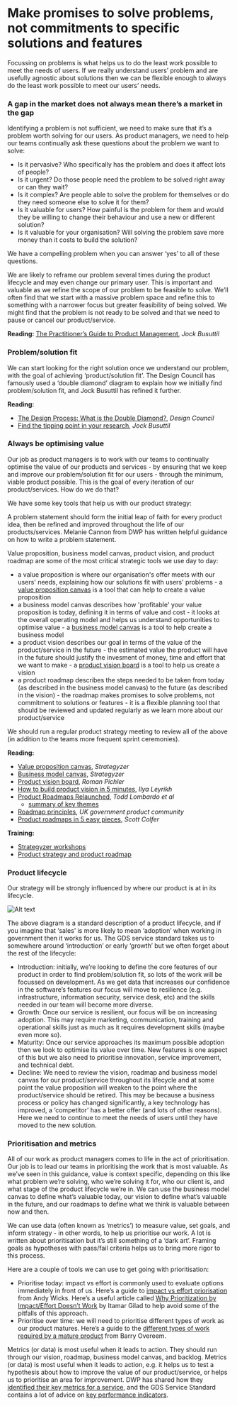 # Make promises to solve problems, not commitments to specific solutions and features

Focussing on problems is what helps us to do the least work possible to meet the needs of users. If we really understand users’ problem and are usefully agnostic about solutions then we can be flexible enough to always do the least work possible to meet our users’ needs.

### A gap in the market does not always mean there’s a market in the gap

Identifying a problem is not sufficient, we need to make sure that it’s a problem worth solving for our users. As product managers, we need to help our teams continually ask these questions about the problem we want to solve:

- Is it pervasive? Who specifically has the problem and does it affect lots of people?
- Is it urgent? Do those people need the problem to be solved right away or can they wait?
- Is it complex? Are people able to solve the problem for themselves or do they need someone else to solve it for them?
- Is it valuable for users? How painful is the problem for them and would they be willing to change their behaviour and use a new or different solution?
- Is it valuable for your organisation? Will solving the problem save more money than it costs to build the solution?

We have a compelling problem when you can answer ‘yes’ to all of these questions.

We are likely to reframe our problem several times during the product lifecycle and may even change our primary user. This is important and valuable as we refine the scope of our problem to be feasible to solve. We’ll often find that we start with a massive problem space and refine this to something with a narrower focus but greater feasibility of being solved. We might find that the problem is not ready to be solved and that we need to pause or cancel our product/service.

**Reading:** [The Practitioner’s Guide to Product Management](https://www.amazon.co.uk/Practitioners-Guide-Product-Management-Things-ebook/dp/B00LTUC882/ref=tmm_kin_swatch_0?_encoding=UTF8&qid=&sr=), *Jock Busuttil*

### Problem/solution fit

We can start looking for the right solution once we understand our problem, with the goal of achieving ‘product/solution fit’. The Design Council has famously used a ‘double diamond’ diagram to explain how we initially find problem/solution fit, and Jock Busuttil has refined it further.

**Reading:**

- [The Design Process: What is the Double Diamond?](https://www.designcouncil.org.uk/news-opinion/design-process-what-double-diamond), *Design Council*
- [Find the tipping point in your research](https://imanageproducts.uk/2017/06/20/59-find-the-tipping-point-in-your-research/), *Jock Busuttil*

### Always be optimising value

Our job as product managers is to work with our teams to continually optimise the value of our products and services - by ensuring that we keep and improve our problem/solution fit for our users - through the minimum, viable product possible. This is the goal of every iteration of our product/services. How do we do that?

We have some key tools that help us with our product strategy:

A problem statement should form the initial leap of faith for every product idea, then be refined and improved throughout the life of our products/services. Melanie Cannon from DWP has written helpful guidance on how to write a problem statement.

Value proposition, business model canvas, product vision, and product roadmap are some of the most critical strategic tools we use day to day:

- a value proposition is where our organisation's offer meets with our users' needs, explaining how our solutions fit with users' problems - a [value proposition canvas](https://strategyzer.com/canvas/value-proposition-canvas) is a tool that can help to create a value proposition
- a business model canvas describes how 'profitable' your value proposition is today, defining it in terms of value and cost - it looks at the overall operating model and helps us understand opportunities to optimise value - a [business model canvas](https://strategyzer.com/canvas/business-model-canvas) is a tool to help create a business model
- a product vision describes our goal in terms of the value of the product/service in the future - the estimated value the product will have in the future should justify the invesment of money, time and effort that we want to make - a [product vision board](https://www.romanpichler.com/tools/vision-board/) is a tool to help us create a vision
- a product roadmap describes the steps needed to be taken from today (as described in the business model canvas) to the future (as described in the vision) - the roadmap makes promises to solve problems, not commitment to solutions or features - it is a flexible planning tool that should be reviewed and updated regularly as we learn more about our product/service

We should run a regular product strategy meeting to review all of the above (in addition to the teams more frequent sprint ceremonies).

**Reading:**

- [Value proposition canvas](https://strategyzer.com/canvas/value-proposition-canvas), *Strategyzer*
- [Business model canvas](https://strategyzer.com/canvas/business-model-canvas), *Strategyzer*
- [Product vision board](https://www.romanpichler.com/tools/vision-board/), *Roman Pichler*
- [How to build product vision in 5 minutes](https://medium.com/@ilnem/how-to-build-product-vision-in-5-minutes-5fee01547f5c), *Ilya Leyrikh*
- [Product Roadmaps Relaunched](https://www.amazon.co.uk/Product-Roadmaps-Relaunched-Todd-Lombardo/dp/149197172X), *Todd Lombardo et al*
    - [summary of key themes](https://speakerdeck.com/iamctodd/whats-your-roadmap)
- [Roadmap principles](https://www.gov.uk/service-manual/agile-delivery/developing-a-roadmap), *UK government product community*
- [Product roadmaps in 5 easy pieces](https://www.mindtheproduct.com/2018/09/product-roadmaps-in-five-easy-pieces/), *Scott Colfer*

**Training:** 

- [Strategyzer workshops](https://strategyzer.com/training/workshops)
- [Product strategy and product roadmap](http://www.romanpichler.com/training-courses/agile-product-strategy-roadmaps-training-course/)

### Product lifecycle

Our strategy will be strongly influenced by where our product is at in its lifecycle.

![Alt text](https://geileon.com/wp-content/uploads/2015/06/cycle_graph.jpg)

The above diagram is a standard description of a product lifecycle, and if you imagine that ‘sales’ is more likely to mean ‘adoption’ when working in government then it works for us. The GDS service standard takes us to somewhere around ‘introduction’ or early ‘growth’ but we often forget about the rest of the lifecycle:

- Introduction: initially, we’re looking to define the core features of our product in order to find problem/solution fit, so lots of the work will be focussed on development. As we get data that increases our confidence in the software’s features our focus will move to resilience (e.g. infrastructure, information security, service desk, etc) and the skills needed in our team will become more diverse.
- Growth: Once our service is resilient, our focus will be on increasing adoption. This may require marketing, communication, training and operational skills just as much as it requires development skills (maybe even more so).
- Maturity: Once our service approaches its maximum possible adoption then we look to optimise its value over time. New features is one aspect of this but we also need to prioritise innovation, service improvement, and technical debt.
- Decline: We need to review the vision, roadmap and business model canvas for our product/service throughout its lifecycle and at some point the value proposition will weaken to the point where the product/service should be retired. This may be because a business process or policy has changed significantly, a key technology has improved, a ‘competitor’ has a better offer (and lots of other reasons). Here we need to continue to meet the needs of users until they have moved to the new solution.

### Prioritisation and metrics

All of our work as product managers comes to life in the act of prioritisation. Our job is to lead our teams in prioritising the work that is most valuable. As we’ve seen in this guidance, value is context specific, depending on this like what problem we’re solving, who we’re solving it for, who our client is, and what stage of the product lifecycle we’re in. We can use the business model canvas to define what’s valuable today, our vision to define what’s valuable in the future, and our roadmaps to define what we think is valuable between now and then.

We can use data (often known as ‘metrics’) to measure value, set goals, and inform strategy - in other words, to help us prioritise our work. A lot is written about prioritisation but it’s still something of a ‘dark art’. Framing goals as hypotheses with pass/fail criteria helps us to bring more rigor to this process.

Here are a couple of tools we can use to get going with prioritisation:

- Prioritise today: impact vs effort is commonly used to evaluate options immediately in front of us. Here’s a guide to [impact vs effort priorisation](https://www.mindtheproduct.com/2017/07/enter-matrix-lean-prioritisation/) from Andy Wicks. Here’s a useful article called [Why Prioritization by Impact/Effort Doesn’t Work](https://www.linkedin.com/pulse/why-prioritization-impacteffort-doesnt-work-itamar-gilad) by Itamar Gilad to help avoid some of the pitfalls of this approach.
- Prioritise over time: we will need to prioritise different types of work as our product matures. Here’s a guide to the [different types of work required by a mature product](http://www.barryovereem.com/the-backlog-prioritisation-backlog/) from Barry Overeem.

Metrics (or data) is most useful when it leads to action. They should run through our vision, roadmap, business model canvas, and backlog. Metrics (or data) is most useful when it leads to action, e.g. it helps us to test a hypothesis about how to improve the value of our product/service, or helps us to prioritise an area for improvement. DWP has shared how they [identified their key metrics for a service](https://dwpdigital.blog.gov.uk/2017/06/30/helping-teams-identify-their-key-metrics/), and the GDS Service Standard contains a lot of advice on [key performance indicators](https://www.gov.uk/service-manual/service-standard/identify-performance-indicators).
